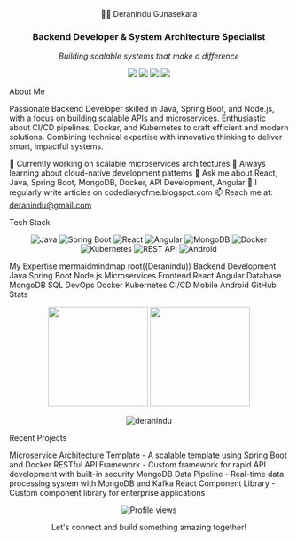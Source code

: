 <div align="center">👨‍💻 Deranindu Gunasekara</div>
<div align="center">
  <h3>Backend Developer & System Architecture Specialist</h3>
  <p><em>Building scalable systems that make a difference</em></p>
  <p>
    <a href="https://linkedin.com/in/deranindu-gunasekara"><img src="https://img.shields.io/badge/-Deranindu%20Gunasekara-0077B5?style=flat&logo=Linkedin&logoColor=white"/></a>
    <a href="mailto:deranindu@gmail.com"><img src="https://img.shields.io/badge/-deranindu@gmail.com-D14836?style=flat&logo=Gmail&logoColor=white"/></a>
    <a href="http://codediaryofme.blogspot.com"><img src="https://img.shields.io/badge/-Tech%20Blog-FF5722?style=flat&logo=blogger&logoColor=white"/></a>
    <a href="https://stackoverflow.com/users/deranindu"><img src="https://img.shields.io/badge/-Stack%20Overflow-FE7A16?style=flat&logo=stack-overflow&logoColor=white"/></a>
  </p>
</div>
About Me

Passionate Backend Developer skilled in Java, Spring Boot, and Node.js, with a focus on building scalable APIs and microservices. Enthusiastic about CI/CD pipelines, Docker, and Kubernetes to craft efficient and modern solutions. Combining technical expertise with innovative thinking to deliver smart, impactful systems.


🔭 Currently working on scalable microservices architectures
🌱 Always learning about cloud-native development patterns
💬 Ask me about React, Java, Spring Boot, MongoDB, Docker, API Development, Angular
📝 I regularly write articles on codediaryofme.blogspot.com
📫 Reach me at: deranindu@gmail.com

Tech Stack
<p align="center">
  <img src="https://img.shields.io/badge/Java-ED8B00?style=for-the-badge&logo=java&logoColor=white" alt="Java"/>
  <img src="https://img.shields.io/badge/Spring%20Boot-6DB33F?style=for-the-badge&logo=spring-boot&logoColor=white" alt="Spring Boot"/>
  <img src="https://img.shields.io/badge/React-20232A?style=for-the-badge&logo=react&logoColor=61DAFB" alt="React"/>
  <img src="https://img.shields.io/badge/Angular-DD0031?style=for-the-badge&logo=angular&logoColor=white" alt="Angular"/>
  <img src="https://img.shields.io/badge/MongoDB-4EA94B?style=for-the-badge&logo=mongodb&logoColor=white" alt="MongoDB"/>
  <img src="https://img.shields.io/badge/Docker-2CA5E0?style=for-the-badge&logo=docker&logoColor=white" alt="Docker"/>
  <img src="https://img.shields.io/badge/Kubernetes-326CE5?style=for-the-badge&logo=kubernetes&logoColor=white" alt="Kubernetes"/>
  <img src="https://img.shields.io/badge/REST%20API-FF6C37?style=for-the-badge&logo=postman&logoColor=white" alt="REST API"/>
  <img src="https://img.shields.io/badge/Android-3DDC84?style=for-the-badge&logo=android&logoColor=white" alt="Android"/>
</p>
My Expertise
mermaidmindmap
  root((Deranindu))
    Backend Development
      Java
      Spring Boot
      Node.js
      Microservices
    Frontend
      React
      Angular
    Database
      MongoDB
      SQL
    DevOps
      Docker
      Kubernetes
      CI/CD
    Mobile
      Android
GitHub Stats
<p align="center">
  <img height="180em" src="https://github-readme-stats.vercel.app/api?username=deranindu&show_icons=true&theme=tokyonight&include_all_commits=true&count_private=true"/>
  <img height="180em" src="https://github-readme-stats.vercel.app/api/top-langs/?username=deranindu&layout=compact&langs_count=8&theme=tokyonight"/>
</p>
<p align="center">
  <img src="https://github-profile-trophy.vercel.app/?username=deranindu&theme=onedark&row=1&column=6" alt="deranindu" />
</p>
Recent Projects

Microservice Architecture Template - A scalable template using Spring Boot and Docker
RESTful API Framework - Custom framework for rapid API development with built-in security
MongoDB Data Pipeline - Real-time data processing system with MongoDB and Kafka
React Component Library - Custom component library for enterprise applications


<div align="center">
  <img src="https://komarev.com/ghpvc/?username=deranindu&label=Profile%20views&color=0e75b6&style=flat" alt="Profile views" />
  <p>Let's connect and build something amazing together!</p>
</div>
